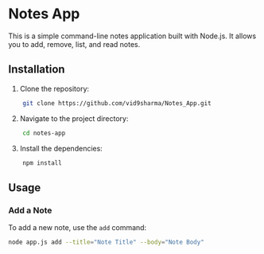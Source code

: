 # Notes App

This is a simple command-line notes application built with Node.js. It allows you to add, remove, list, and read notes.

## Installation

1. Clone the repository:
```sh
    git clone https://github.com/vid9sharma/Notes_App.git
```
2. Navigate to the project directory:
```sh
    cd notes-app
```
3. Install the dependencies:
```sh
    npm install
```

## Usage

### Add a Note

To add a new note, use the `add` command:
```sh
node app.js add --title="Note Title" --body="Note Body"
```
